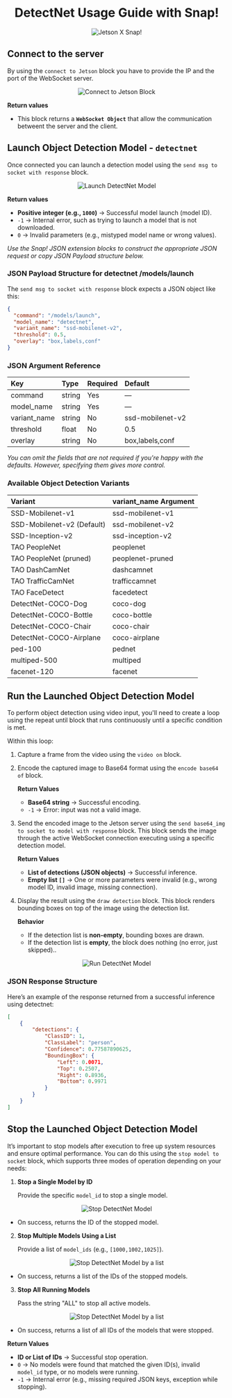 <h1 align = "center">DetectNet Usage Guide with Snap!</h1>

<p align="center">
  <img src="https://github.com/user-attachments/assets/c9056f44-5639-41bb-b2b1-2473cf0680e9" alt="Jetson X Snap!" />
</p>

## Connect to the server

By using the `connect to Jetson` block you have to provide the IP and the port of the WebSocket server. 

<p align="center">
  <img src="https://github.com/user-attachments/assets/2ad79b8e-7c2c-4225-9786-6d4e846d8973" alt="Connect to Jetson Block" />
</p>

**Return values**
* This block returns a **`WebSocket Object`** that allow the communication betweent the server and the client.

## Launch Object Detection Model - `detectnet`

Once connected you can launch a detection model using the `send msg to socket with response` block.

<p align="center">
  <img src="https://github.com/user-attachments/assets/a445f14a-448b-41a5-a789-ee0b28d9b91a" alt="Launch DetectNet Model" />
</p>

**Return values**
* **Positive integer (e.g., `1000`)** → Successful model launch (model ID).
* `-1` → Internal error, such as trying to launch a model that is not downloaded.
* `0` → Invalid parameters (e.g., mistyped model name or wrong values).

*Use the Snap! JSON extension blocks to construct the appropriate JSON request or copy JSON Payload structure below.*

### JSON Payload Structure for detectnet /models/launch

The `send msg to socket with response` block expects a JSON object like this:

```json
{
  "command": "/models/launch",
  "model_name": "detectnet",
  "variant_name": "ssd-mobilenet-v2",
  "threshold": 0.5,
  "overlay": "box,labels,conf"
}
```

### JSON Argument Reference

| Key           | Type    | Required  | Default          |
|:--------------|:--------|:----------|:-----------------|
| command       | string  | Yes       | —                |
| model_name    | string  | Yes       | —                |
| variant_name  | string  | No        | ssd-mobilenet-v2 |
| threshold     | float   | No        | 0.5              |
| overlay       | string  | No        | box,labels,conf  |

*You can omit the fields that are not required if you're happy with the defaults. However, specifying them gives more control.*

### Available Object Detection Variants

| Variant                    | variant_name Argument    |
|:---------------------------|:-------------------------|
| SSD-Mobilenet-v1           | ssd-mobilenet-v1         |
| SSD-Mobilenet-v2 (Default) | ssd-mobilenet-v2	        | 
| SSD-Inception-v2           | ssd-inception-v2         |
| TAO PeopleNet              | peoplenet                |
| TAO PeopleNet (pruned)     | peoplenet-pruned         |
| TAO DashCamNet             | dashcamnet	              | 
| TAO TrafficCamNet          | trafficcamnet            |
| TAO FaceDetect             | facedetect               |
| DetectNet-COCO-Dog         | coco-dog	                | 
| DetectNet-COCO-Bottle      | coco-bottle              |
| DetectNet-COCO-Chair       | coco-chair               |
| DetectNet-COCO-Airplane    | coco-airplane            |
| ped-100                    | pednet	                  | 
| multiped-500               | multiped                 |
| facenet-120                | facenet                  |


## Run the Launched Object Detection Model

To perform object detection using video input, you'll need to create a loop using the repeat until block that runs continuously until a specific condition is met.

Within this loop:

1. Capture a frame from the video using the `video on` block. 
2. Encode the captured image to Base64 format using the `encode base64 of` block.

   **Return Values**
   * **Base64 string** → Successful encoding.
   * `-1` → Error: input was not a valid image.
     
4. Send the encoded image to the Jetson server using the `send base64_img to socket to model with response` block. This block sends the image through the active WebSocket connection executing using a specific detection model.

   **Return Values**
   * **List of detections (JSON objects)** → Successful inference.
   * **Empty list `[]`** → One or more parameters were invalid (e.g., wrong model ID, invalid image, missing connection).
   
6. Display the result using the `draw detection` block. This block renders bounding boxes on top of the image using the detection list.

   **Behavior**
   * If the detection list is **non-empty**, bounding boxes are drawn.
   * If the detection list is **empty**, the block does nothing (no error, just skipped)..

<p align="center">
  <img src="https://github.com/user-attachments/assets/8194aae6-9105-4975-a5ec-d1cc84f8b2ee" alt="Run DetectNet Model" />
</p>

### JSON Response Structure

Here’s an example of the response returned from a successful inference using detectnet:

```json
[
    {
        "detections": {
            "ClassID": 1,
            "ClassLabel": "person",
            "Confidence": 0.77587890625,
            "BoundingBox": {
                "Left": 0.0071,
                "Top": 0.2507,
                "Right": 0.8936,
                "Bottom": 0.9971
            }
        }
    }
]
```

## Stop the Launched Object Detection Model

It’s important to stop models after execution to free up system resources and ensure optimal performance. You can do this using the `stop model to socket` block, which supports three modes of operation depending on your needs:

1. **Stop a Single Model by ID**

    Provide the specific `model_id` to stop a single model.

<p align="center">
  <img src="https://github.com/user-attachments/assets/c2511cb9-09a5-429e-9098-4a03806a0a89" alt="Stop DetectNet Model" />
</p>

 * On success, returns the ID of the stopped model.

2. **Stop Multiple Models Using a List**

    Provide a list of `model_ids` (e.g., `[1000,1002,1025]`).

<p align="center">
  <img src="https://github.com/user-attachments/assets/e752b5ab-72fe-4aee-b243-6fc60ec6adb4" alt="Stop DetectNet Model by a list" />
</p>

  * On success, returns a list of the IDs of the stopped models.

3. **Stop All Running Models**

    Pass the string "ALL" to stop all active models.

<p align="center">
  <img src="https://github.com/user-attachments/assets/391aa996-69e4-41c7-9c8e-56f8efaedb0c" alt="Stop DetectNet Model by a list" />
</p>
  
  * On success, returns a list of all IDs of the models that were stopped.

**Return Values**
* **ID or List of IDs** → Successful stop operation.
* `0` → No models were found that matched the given ID(s), invalid `model_id` type, or no models were running.
* `-1` → Internal error (e.g., missing required JSON keys, exception while stopping).

